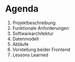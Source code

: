 # Agenda
1. Projektbeschreibung
2. Funktionale Anforderungen
3. Softwarearchitektur
4. Datenmodell
5. Abläufe
6. Vorstellung beider Frontend
7. Lessons Learned